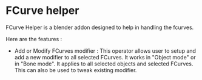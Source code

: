 # FCurve helper

FCurve Helper is a blender addon designed to help in handling the fcurves.

Here are the features :
- Add or Modify FCurves modifier : This operator allows user to setup and add a new modifier to all selected FCurves. It works in "Object mode" or in "Bone mode". It applies to all selected objects and selected FCurves. This can also be used to tweak existing modifier.
